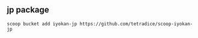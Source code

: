 ## jp package

```console
scoop bucket add iyokan-jp https://github.com/tetradice/scoop-iyokan-jp
```

